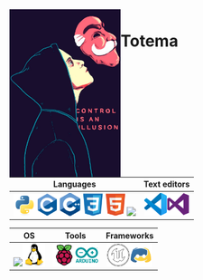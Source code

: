 <img src="https://github.com/T0TEMA/T0TEMA/blob/main/Control%20is%20an%20illusion.jpg" width="197" align="left" alt="Mr.Robot ''Control is an illusion,,">

# Totema

| Languages  |  Text editors  |
| :--------: | :------------: |
|<img src="https://github.com/devicons/devicon/blob/v2.15.1/icons/python/python-original.svg" width="40"/><img src="https://github.com/devicons/devicon/blob/master/icons/c/c-original.svg" width="40"/><img src="https://github.com/devicons/devicon/blob/master/icons/cplusplus/cplusplus-original.svg" width="41"/><img src="https://github.com/devicons/devicon/blob/v2.15.1/icons/css3/css3-original.svg" width="40"/><img src="https://github.com/devicons/devicon/blob/v2.15.1/icons/html5/html5-original.svg" width="40"/><img src="https://github.com/T0TEMA/T0TEMA/blob/main/latex_white_bird.png" width="45"/>|<img src="https://github.com/devicons/devicon/blob/master/icons/vscode/vscode-original.svg" width="40"/><img src="https://github.com/devicons/devicon/blob/master/icons/visualstudio/visualstudio-plain.svg" width="40"/>

|  OS  | Tools | Frameworks |
| :--: | :---: | :--------: |
|<img src="https://upload.wikimedia.org/wikipedia/commons/thumb/8/87/Windows_logo_-_2021.svg/60px-Windows_logo_-_2021.svg.png" width="35"/><img src="https://github.com/devicons/devicon/blob/master/icons/linux/linux-original.svg" width="40"/>|<img src="https://github.com/devicons/devicon/blob/master/icons/raspberrypi/raspberrypi-original.svg" width="40"/><img src="https://github.com/devicons/devicon/blob/master/icons/arduino/arduino-original-wordmark.svg" width="40"/>|<img src="https://github.com/TotemaM/TotemaM/blob/main/unreal_engine.png" width="40"/><img src="https://github.com/TotemaM/TotemaM/blob/main/discordpy.png" width="40"/>
